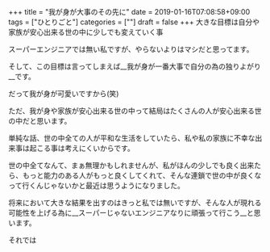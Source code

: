 +++
title = "我が身が大事のその先に"
date = 2019-01-16T07:08:58+09:00
tags = ["ひとりごと"]
categories = [""]
draft = false
+++
大きな目標は自分や家族が安心出来る世の中に少しでも変えていく事

スーパーエンジニアでは無い私ですが、やらないよりはマシだと思ってます。

そして、この目標は言ってしまえば__我が身が一番大事で自分の為の独りよがり__です。

だって我が身が可愛いですから(笑)

ただ、我が身や家族が安心出来る世の中って結局はたくさんの人が安心出来る世の中だと思います。

単純な話、世の中全ての人が平和な生活をしていたら、私や私の家族に不幸な出来事は起こる事は考えにくいからです。

世の中全てなんて、まぁ無理かもしれませんが、私がほんの少しでも良く出来たら、もっと能力のある人がもっと良くしてくれて、そんな連鎖で世の中が良くなって行くんじゃないかと最近は思うようになりました。

将来において大きな結果を出すのはきっと私では無いですが、そんな人が現れる可能性を上げる為に__スーパーじゃないエンジニアなりに頑張って行こう__と思います。

それでは
